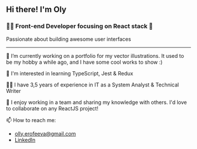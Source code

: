 ## Hi there!	I'm Oly 

### :woman_technologist: Front-end Developer focusing on React stack :rocket:

Passionate about building awesome user interfaces

---
:art: I’m currently working on a portfolio for my vector illustrations. It used to be my hobby a while ago, and I have some cool works to show :)

:seedling: I'm interested in learning TypeScript, Jest & Redux

:woman_office_worker: I have 3,5 years of experience in IT as a System Analyst & Technical Writer

:dancers: I enjoy working in a team and sharing my knowledge with others. I'd love to collaborate on any ReactJS project!

:mailbox: How to reach me: 
  - olly.erofeeva@gmail.com
  - [LinkedIn](https://www.linkedin.com/in/oly-erofeeva/)

